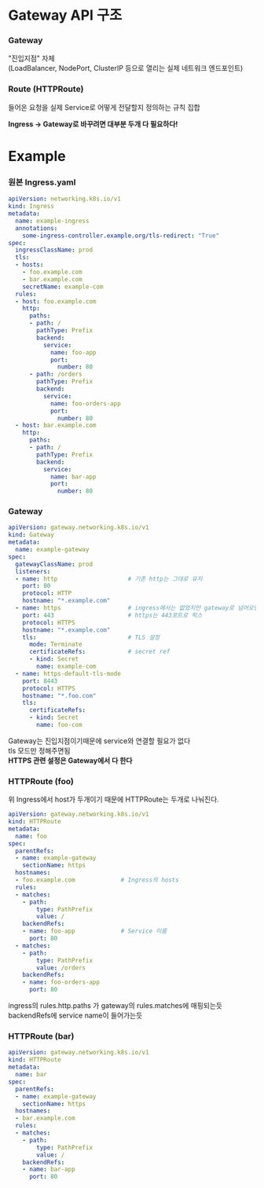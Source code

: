 # Gateway API 구조
### Gateway
"진입지점" 자체\
(LoadBalancer, NodePort, ClusterIP 등으로 열리는 실제 네트워크 엔드포인트)
### Route (HTTPRoute)
들어온 요청을 실제 Service로 어떻게 전달할지 정의하는 규칙 집합

**Ingress -> Gateway로 바꾸려면 대부분 두개 다 필요하다!**

# Example
### 원본 Ingress.yaml
``` yaml
apiVersion: networking.k8s.io/v1
kind: Ingress
metadata:
  name: example-ingress
  annotations:
    some-ingress-controller.example.org/tls-redirect: "True"
spec:
  ingressClassName: prod
  tls:
  - hosts:
    - foo.example.com
    - bar.example.com
    secretName: example-com
  rules:
  - host: foo.example.com
    http:
      paths:
      - path: /
        pathType: Prefix
        backend:
          service:
            name: foo-app
            port:
              number: 80
      - path: /orders
        pathType: Prefix
        backend:
          service:
            name: foo-orders-app
            port:
              number: 80
  - host: bar.example.com
    http:
      paths:
      - path: /
        pathType: Prefix
        backend:
          service:
            name: bar-app
            port:
              number: 80
```

### Gateway
``` yaml
apiVersion: gateway.networking.k8s.io/v1
kind: Gateway
metadata:
  name: example-gateway
spec:
  gatewayClassName: prod
  listeners:
  - name: http                    # 기존 http는 그대로 유지
    port: 80
    protocol: HTTP
    hostname: "*.example.com"
  - name: https                   # ingress에서는 없었지만 gateway로 넘어오면서 tls는 https로 변경
    port: 443                     # https는 443포트로 픽스
    protocol: HTTPS
    hostname: "*.example.com"
    tls:                          # TLS 설정
      mode: Terminate
      certificateRefs:            # secret ref
      - kind: Secret
        name: example-com
  - name: https-default-tls-mode
    port: 8443
    protocol: HTTPS
    hostname: "*.foo.com"
    tls:
      certificateRefs:
      - kind: Secret
        name: foo-com
```
Gateway는 진입지점이기때문에 service와 연결할 필요가 없다\
tls 모드만 정해주면됨\
**HTTPS 관련 설정은 Gateway에서 다 한다**

### HTTPRoute (foo)
위 Ingress에서 host가 두개이기 때문에 HTTPRoute는 두개로 나눠진다.
``` yaml
apiVersion: gateway.networking.k8s.io/v1
kind: HTTPRoute
metadata:
  name: foo
spec:
  parentRefs:
  - name: example-gateway
    sectionName: https
  hostnames:
  - foo.example.com             # Ingress의 hosts
  rules:
  - matches:
    - path:
        type: PathPrefix
        value: /
    backendRefs:
    - name: foo-app             # Service 이름
      port: 80
  - matches:
    - path:
        type: PathPrefix
        value: /orders
    backendRefs:
    - name: foo-orders-app
      port: 80
```
ingress의 rules.http.paths 가 gateway의 rules.matches에 매핑되는듯\
backendRefs에 service name이 들어가는듯

### HTTPRoute (bar)
``` yaml
apiVersion: gateway.networking.k8s.io/v1
kind: HTTPRoute
metadata:
  name: bar
spec:
  parentRefs:
  - name: example-gateway
    sectionName: https
  hostnames:
  - bar.example.com
  rules:
  - matches:
    - path:
        type: PathPrefix
        value: /
    backendRefs:
    - name: bar-app
      port: 80
```